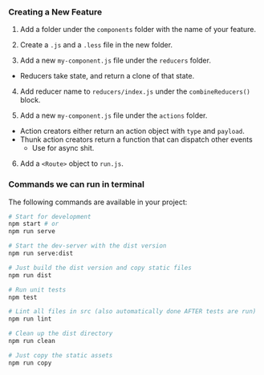### Creating a New Feature
1) Add a folder under the `components` folder with the name of your feature.

2) Create a `.js`  and a `.less` file in the new folder.

3) Add a new `my-component.js` file under the `reducers` folder.
  - Reducers take state, and return a clone of that state.

4) Add reducer name to `reducers/index.js` under the `combineReducers()` block.

5) Add a new `my-component.js` file under the `actions` folder.
  - Action creators either return an action object with `type` and `payload`.
  - Thunk action creators return a function that can dispatch other events
    + Use for async shit.
    
6) Add a `<Route>` object to `run.js`.

### Commands we can run in terminal
The following commands are available in your project:
```bash
# Start for development
npm start # or
npm run serve

# Start the dev-server with the dist version
npm run serve:dist

# Just build the dist version and copy static files
npm run dist

# Run unit tests
npm test

# Lint all files in src (also automatically done AFTER tests are run)
npm run lint

# Clean up the dist directory
npm run clean

# Just copy the static assets
npm run copy
```
